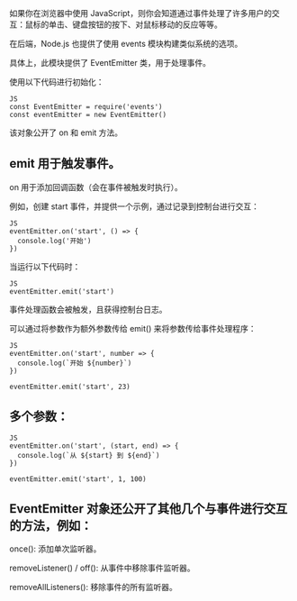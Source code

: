 
如果你在浏览器中使用 JavaScript，则你会知道通过事件处理了许多用户的交互：鼠标的单击、键盘按钮的按下、对鼠标移动的反应等等。

在后端，Node.js 也提供了使用 events 模块构建类似系统的选项。

具体上，此模块提供了 EventEmitter 类，用于处理事件。

使用以下代码进行初始化：

	JS
	const EventEmitter = require('events')
	const eventEmitter = new EventEmitter()

该对象公开了 on 和 emit 方法。

## emit 用于触发事件。

on 用于添加回调函数（会在事件被触发时执行）。

例如，创建 start 事件，并提供一个示例，通过记录到控制台进行交互：

	JS
	eventEmitter.on('start', () => {
	  console.log('开始')
	})

当运行以下代码时：

	JS
	eventEmitter.emit('start')

事件处理函数会被触发，且获得控制台日志。

可以通过将参数作为额外参数传给 emit() 来将参数传给事件处理程序：

	JS
	eventEmitter.on('start', number => {
	  console.log(`开始 ${number}`)
	})

	eventEmitter.emit('start', 23)

## 多个参数：

	JS
	eventEmitter.on('start', (start, end) => {
	  console.log(`从 ${start} 到 ${end}`)
	})

	eventEmitter.emit('start', 1, 100)

## EventEmitter 对象还公开了其他几个与事件进行交互的方法，例如：

once(): 添加单次监听器。

removeListener() / off(): 从事件中移除事件监听器。

removeAllListeners(): 移除事件的所有监听器。


